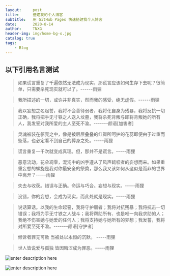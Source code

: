 ```yaml
---
layout:     post
title:      搭建我的个人博客
subtitle:   用 GitHub Pages 快速搭建我个人博客
date:       2020-8-14
author:     TNXG
header-img: img/home-bg-o.jpg
catalog: true
tags:
    - Blog
---
```

## 以下引用名言测试 ##

> 如果谎言重复了千遍依然无法成为现实，那谎言应该如何生存下去呢？很简单，只需要杀死现实就可以了。------雨狸

>我所描述的一切，或许并非真实，然而我的感受，绝无虚假。------雨狸

>我以妄想之名起誓，我将不会善待弱者，我将化自身为残暴，我将反抗一切正确，我将把手无寸铁之人送入坟墓，我将杀死背叛与即将背叛她的所有人，我发誓对我所爱的主人至死不渝。-------颜语[加害者]

>灵魂被装在躯壳之中，像是被层层叠叠的红瓣所呵护的花蕊即便由于过重而坠落，也必定看不到自己的葬身之处。-----雨狸

>谎言重复一千次就变成真理。但，那并不是谎言。-----雨狸

>恶意流动，花朵凋零，混沌中的凶手遵从了风声鹤唳者的妄想而来。如果重重妄想的螺旋是我对你最安全的祭奠，那么我又该如何从这似是而非的世界中离开？-----雨狸

>失去与收获。错误与正确。命运与巧合。妄想与现实。-----雨狸

>没错，你的妄想，会成为现实，而此处就是现实。-----雨狸

>说话算话。以我的生命起誓，我将守护弱者；我将对抗残暴；我将抗击一切错误；我将为手无寸铁之人战斗；我将帮助所有、也是唯一向我求助的人；我绝不伤害她与她爱的任何人；我将支持她与她所有的梦想；我发誓，我将对所爱至死不渝。-------颜语[守护者]

>倾诉者罪无可赦 当被处以永恒的沉默。  -----雨狸

>世人皆说爱与孤独 皆因晦涩成为罪恶。-----雨狸

![enter description here](https://pic.downk.cc/item/5f1d1ec814195aa59485371b.jpg)

![enter description here](https://pic.downk.cc/item/5f1d1ec814195aa59485371e.jpg)

